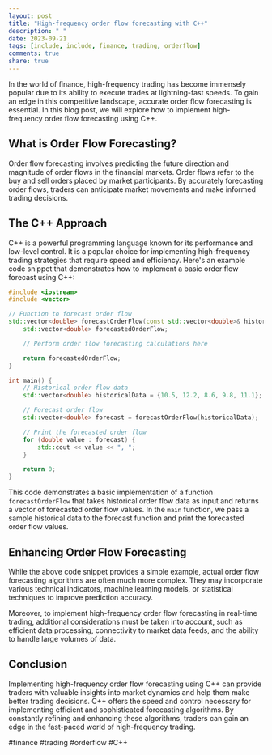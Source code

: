 ```yaml
---
layout: post
title: "High-frequency order flow forecasting with C++"
description: " "
date: 2023-09-21
tags: [include, include, finance, trading, orderflow]
comments: true
share: true
---
```


In the world of finance, high-frequency trading has become immensely popular due to its ability to execute trades at lightning-fast speeds. To gain an edge in this competitive landscape, accurate order flow forecasting is essential. In this blog post, we will explore how to implement high-frequency order flow forecasting using C++.

## What is Order Flow Forecasting?

Order flow forecasting involves predicting the future direction and magnitude of order flows in the financial markets. Order flows refer to the buy and sell orders placed by market participants. By accurately forecasting order flows, traders can anticipate market movements and make informed trading decisions.

## The C++ Approach

C++ is a powerful programming language known for its performance and low-level control. It is a popular choice for implementing high-frequency trading strategies that require speed and efficiency. Here's an example code snippet that demonstrates how to implement a basic order flow forecast using C++:

```cpp
#include <iostream>
#include <vector>

// Function to forecast order flow
std::vector<double> forecastOrderFlow(const std::vector<double>& historicalData) {
    std::vector<double> forecastedOrderFlow;

    // Perform order flow forecasting calculations here

    return forecastedOrderFlow;
}

int main() {
    // Historical order flow data
    std::vector<double> historicalData = {10.5, 12.2, 8.6, 9.8, 11.1};

    // Forecast order flow
    std::vector<double> forecast = forecastOrderFlow(historicalData);

    // Print the forecasted order flow
    for (double value : forecast) {
        std::cout << value << ", ";
    }

    return 0;
}
```

This code demonstrates a basic implementation of a function `forecastOrderFlow` that takes historical order flow data as input and returns a vector of forecasted order flow values. In the `main` function, we pass a sample historical data to the forecast function and print the forecasted order flow values.

## Enhancing Order Flow Forecasting

While the above code snippet provides a simple example, actual order flow forecasting algorithms are often much more complex. They may incorporate various technical indicators, machine learning models, or statistical techniques to improve prediction accuracy.

Moreover, to implement high-frequency order flow forecasting in real-time trading, additional considerations must be taken into account, such as efficient data processing, connectivity to market data feeds, and the ability to handle large volumes of data.

## Conclusion

Implementing high-frequency order flow forecasting using C++ can provide traders with valuable insights into market dynamics and help them make better trading decisions. C++ offers the speed and control necessary for implementing efficient and sophisticated forecasting algorithms. By constantly refining and enhancing these algorithms, traders can gain an edge in the fast-paced world of high-frequency trading.

#finance #trading #orderflow #C++